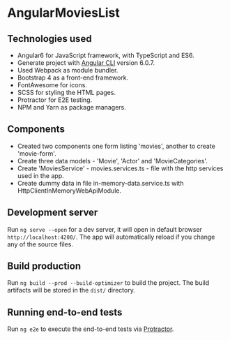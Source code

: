 # AngularMoviesList

## Technologies used
* Angular6 for JavaScript framework, with TypeScript and ES6.
* Generate project with [Angular CLI](https://github.com/angular/angular-cli) version 6.0.7.
* Used Webpack as module bundler.
* Bootstrap 4 as a front-end framework.
* FontAwesome for icons.
* SCSS for styling the HTML pages.
* Protractor for E2E testing.
* NPM and Yarn as package managers.

## Components
* Created two components one form listing 'movies', another to create 'movie-form'.
* Create three data models - 'Movie', 'Actor' and 'MovieCategories'.
* Create 'MoviesService' - movies.services.ts - file with the http services used in the app.
* Create dummy data in file in-memory-data.service.ts with HttpClientInMemoryWebApiModule.

## Development server

Run `ng serve --open` for a dev server, it will open in default browser `http://localhost:4200/`. The app will automatically reload if you change any of the source files.

## Build production

Run `ng build --prod --build-optimizer` to build the project. The build artifacts will be stored in the `dist/` directory.

## Running end-to-end tests

Run `ng e2e` to execute the end-to-end tests via [Protractor](http://www.protractortest.org/).

